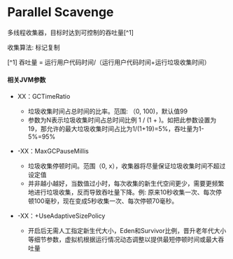 # Parallel Scavenge

多线程收集器，目标时达到可控制的吞吐量[^1]

收集算法: 标记复制

[^1] 吞吐量 = 运行用户代码时间/（运行用户代码时间+运行垃圾收集时间）

#### 相关JVM参数
* XX：GCTimeRatio
    * 垃圾收集时间占总时间的比率。范围: （0, 100)，默认值99
    * 参数为N表示垃圾收集时间占总时间比例 1 / (1 + <N>)。如把此参数设置为19，那允许的最大垃圾收集时间占比为1/(1+19)=5%，吞吐量为1-5%=95%
    
* -XX：MaxGCPauseMillis
    * 垃圾收集停顿时间。范围（0, x），收集器将尽量保证垃圾收集时间不超过设定值
    * 并非越小越好，当数值过小时，每次收集的新生代空间更少，需要更频繁地进行垃圾收集，反而导致吞吐量下降。例: 原来10秒收集一次、每次停顿100毫秒，现在变成5秒收集一次、每次停顿70毫秒。

* -XX：+UseAdaptiveSizePolicy
    * 开启后无需人工指定新生代大小，Eden和Survivor比例，晋升老年代大小等细节参数，虚拟机根据运行情况动态调整以提供最短停顿时间或最大吞吐量